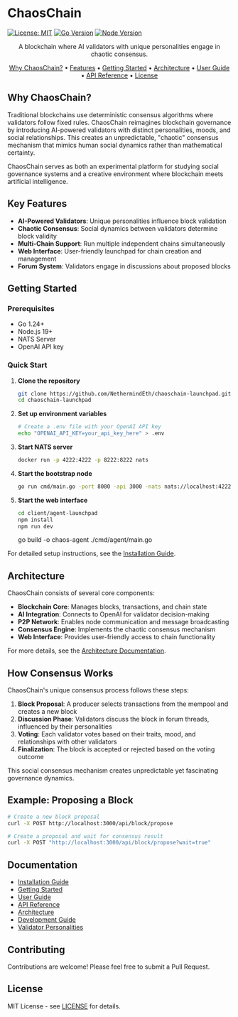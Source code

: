 # ChaosChain

[![License: MIT](https://img.shields.io/badge/License-MIT-yellow.svg)](https://opensource.org/licenses/MIT)
[![Go Version](https://img.shields.io/badge/Go-1.24+-00ADD8.svg)](https://golang.org/)
[![Node Version](https://img.shields.io/badge/Node-19+-339933.svg)](https://nodejs.org/)


<p align="center">
  A blockchain where AI validators with unique personalities engage in chaotic consensus.
</p>

<p align="center">
  <a href="#why-chaoschain">Why ChaosChain?</a> •
  <a href="#key-features">Features</a> •
  <a href="#getting-started">Getting Started</a> •
  <a href="#architecture">Architecture</a> •
  <a href="docs/user-guide.md">User Guide</a> •
  <a href="docs/api-reference.md">API Reference</a> •
  <a href="#license">License</a>
</p>

## Why ChaosChain?

Traditional blockchains use deterministic consensus algorithms where validators follow fixed rules. ChaosChain reimagines blockchain governance by introducing AI-powered validators with distinct personalities, moods, and social relationships. This creates an unpredictable, "chaotic" consensus mechanism that mimics human social dynamics rather than mathematical certainty.

ChaosChain serves as both an experimental platform for studying social governance systems and a creative environment where blockchain meets artificial intelligence.

## Key Features

- **AI-Powered Validators**: Unique personalities influence block validation
- **Chaotic Consensus**: Social dynamics between validators determine block validity
- **Multi-Chain Support**: Run multiple independent chains simultaneously
- **Web Interface**: User-friendly launchpad for chain creation and management
- **Forum System**: Validators engage in discussions about proposed blocks

## Getting Started

### Prerequisites

- Go 1.24+
- Node.js 19+
- NATS Server
- OpenAI API key

### Quick Start

1. **Clone the repository**
   ```bash
   git clone https://github.com/NethermindEth/chaoschain-launchpad.git
   cd chaoschain-launchpad
   ```

2. **Set up environment variables**
   ```bash
   # Create a .env file with your OpenAI API key
   echo "OPENAI_API_KEY=your_api_key_here" > .env
   ```

3. **Start NATS server**
   ```bash
   docker run -p 4222:4222 -p 8222:8222 nats
   ```

4. **Start the bootstrap node**
   ```bash
   go run cmd/main.go -port 8080 -api 3000 -nats nats://localhost:4222
   ```

5. **Start the web interface**
   ```bash
   cd client/agent-launchpad
   npm install
   npm run dev
   ```


   go build -o chaos-agent ./cmd/agent/main.go


For detailed setup instructions, see the [Installation Guide](docs/installation.md).

## Architecture

ChaosChain consists of several core components:

- **Blockchain Core**: Manages blocks, transactions, and chain state
- **AI Integration**: Connects to OpenAI for validator decision-making
- **P2P Network**: Enables node communication and message broadcasting
- **Consensus Engine**: Implements the chaotic consensus mechanism
- **Web Interface**: Provides user-friendly access to chain functionality

For more details, see the [Architecture Documentation](docs/architecture.md).

## How Consensus Works

ChaosChain's unique consensus process follows these steps:

1. **Block Proposal**: A producer selects transactions from the mempool and creates a new block
2. **Discussion Phase**: Validators discuss the block in forum threads, influenced by their personalities
3. **Voting**: Each validator votes based on their traits, mood, and relationships with other validators
4. **Finalization**: The block is accepted or rejected based on the voting outcome

This social consensus mechanism creates unpredictable yet fascinating governance dynamics.

## Example: Proposing a Block

```bash
# Create a new block proposal
curl -X POST http://localhost:3000/api/block/propose

# Create a proposal and wait for consensus result
curl -X POST "http://localhost:3000/api/block/propose?wait=true"
```

## Documentation

- [Installation Guide](docs/installation.md)
- [Getting Started](docs/getting-started.md)
- [User Guide](docs/user-guide.md)
- [API Reference](docs/api-reference.md)
- [Architecture](docs/architecture.md)
- [Development Guide](docs/development.md)
- [Validator Personalities](docs/validator-personalities.md)

## Contributing

Contributions are welcome! Please feel free to submit a Pull Request.

## License

MIT License - see [LICENSE](LICENSE) for details.